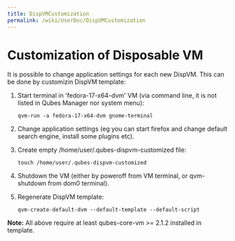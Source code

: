 ```yaml
---
title: DispVMCustomization
permalink: /wiki/UserDoc/DispVMCustomization
---
```


Customization of Disposable VM
==============================

It is possible to change application settings for each new DispVM. This can be done by customizin DispVM template:

1.  Start terminal in 'fedora-17-x64-dvm' VM (via command line, it is not listed in Qubes Manager nor system menu):

    ``` {.wiki}
    qvm-run -a fedora-17-x64-dvm gnome-terminal
    ```

2.  Change application settings (eg you can start firefox and change default search engine, install some plugins etc).
3.  Create empty /home/user/.qubes-dispvm-customized file:

    ``` {.wiki}
    touch /home/user/.qubes-dispvm-customized
    ```

4.  Shutdown the VM (either by poweroff from VM terminal, or qvm-shutdown from dom0 terminal).
5.  Regenerate DispVM template:

    ``` {.wiki}
    qvm-create-default-dvm --default-template --default-script
    ```

**Note:** All above require at least qubes-core-vm \>= 2.1.2 installed in template.
